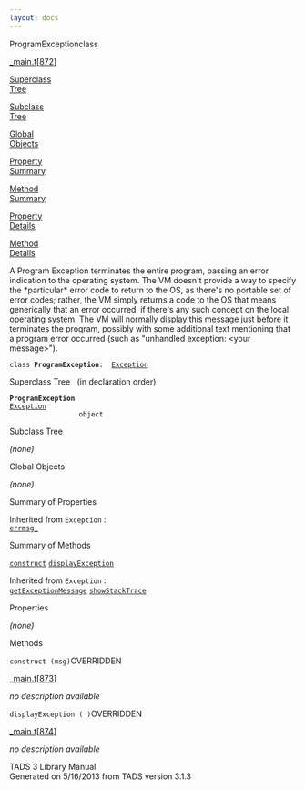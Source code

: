 ```yaml
---
layout: docs
---
```

<span class="title">ProgramException</span><span class="type">class</span>

[\_main.t](../file/_main.t.html)\[[872](../source/_main.t.html#872)\]

[Superclass  
Tree](#_SuperClassTree_)

[Subclass  
Tree](#_SubClassTree_)

[Global  
Objects](#_ObjectSummary_)

[Property  
Summary](#_PropSummary_)

[Method  
Summary](#_MethodSummary_)

[Property  
Details](#_Properties_)

[Method  
Details](#_Methods_)



A Program Exception terminates the entire program, passing an error
indication to the operating system. The VM doesn't provide a way to
specify the \*particular\* error code to return to the OS, as there's no
portable set of error codes; rather, the VM simply returns a code to the
OS that means generically that an error occurred, if there's any such
concept on the local operating system. The VM will normally display this
message just before it terminates the program, possibly with some
additional text mentioning that a program error occurred (such as
"unhandled exception: \<your message\>").

`class `**`ProgramException`**` :   `[`Exception`](../object/Exception.html)



<span id="_SuperClassTree_"></span>



<span class="hdln">Superclass Tree</span>   (in declaration order)



**`ProgramException`**  
[`Exception`](../object/Exception.html)  
`                 object`  
<span id="_SubClassTree_"></span>



<span class="hdln">Subclass Tree</span>  



*(none)* <span id="_ObjectSummary_"></span>



<span class="hdln">Global Objects</span>  



*(none)* <span id="_PropSummary_"></span>



<span class="hdln">Summary of Properties</span>  





Inherited from `Exception` :  
[`errmsg_`](../object/Exception.html#errmsg_)

<span id="_MethodSummary_"></span>



<span class="hdln">Summary of Methods</span>  



[`construct`](#construct) [`displayException`](#displayException)

Inherited from `Exception` :  
[`getExceptionMessage`](../object/Exception.html#getExceptionMessage) [`showStackTrace`](../object/Exception.html#showStackTrace)

<span id="_Properties_"></span>



<span class="hdln">Properties</span>  



*(none)* <span id="_Methods_"></span>



<span class="hdln">Methods</span>  



<span id="construct"></span>

`construct (msg)`<span class="rem">OVERRIDDEN</span>

[\_main.t](../file/_main.t.html)\[[873](../source/_main.t.html#873)\]



*no description available*



<span id="displayException"></span>

`displayException ( )`<span class="rem">OVERRIDDEN</span>

[\_main.t](../file/_main.t.html)\[[874](../source/_main.t.html#874)\]



*no description available*





TADS 3 Library Manual  
Generated on 5/16/2013 from TADS version 3.1.3



